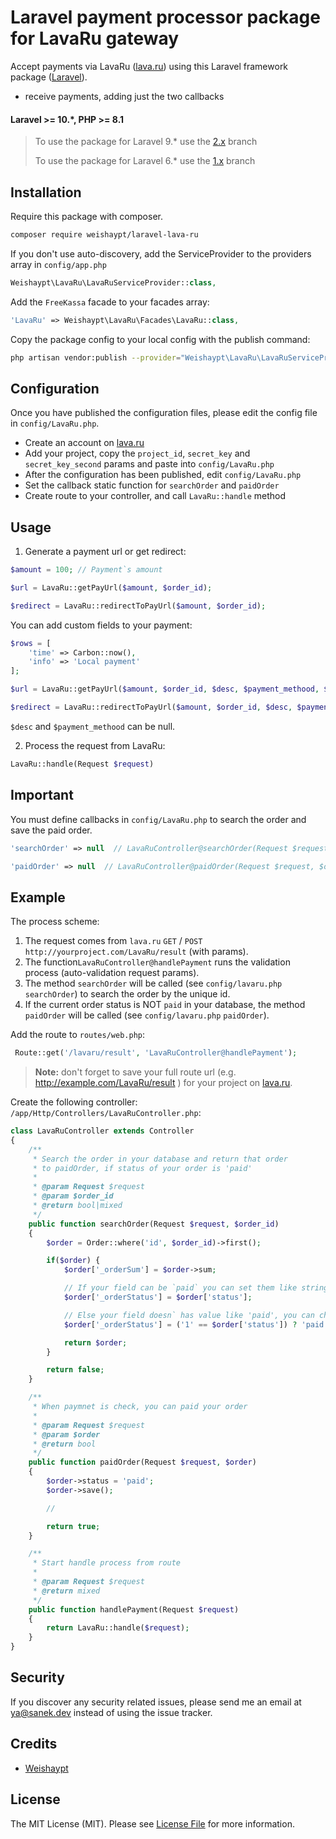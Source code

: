 # Laravel payment processor package for LavaRu gateway

Accept payments via LavaRu ([lava.ru](https://lava.ru/)) using this Laravel framework package ([Laravel](https://laravel.com)).

- receive payments, adding just the two callbacks

#### Laravel >= 10.*, PHP >= 8.1
> To use the package for Laravel 9.* use the [2.x](https://github.com/Weishaypt/laravel-lava-ru/tree/2.x) branch
> 
> To use the package for Laravel 6.* use the [1.x](https://github.com/Weishaypt/laravel-lava-ru/tree/1.x) branch
## Installation

Require this package with composer.

``` bash
composer require weishaypt/laravel-lava-ru
```

If you don't use auto-discovery, add the ServiceProvider to the providers array in `config/app.php`

```php
Weishaypt\LavaRu\LavaRuServiceProvider::class,
```

Add the `FreeKassa` facade to your facades array:

```php
'LavaRu' => Weishaypt\LavaRu\Facades\LavaRu::class,
```

Copy the package config to your local config with the publish command:
``` bash
php artisan vendor:publish --provider="Weishaypt\LavaRu\LavaRuServiceProvider"
```

## Configuration

Once you have published the configuration files, please edit the config file in `config/LavaRu.php`.

- Create an account on [lava.ru](lava.ru)
- Add your project, copy the `project_id`, `secret_key` and `secret_key_second` params and paste into `config/LavaRu.php`
- After the configuration has been published, edit `config/LavaRu.php`
- Set the callback static function for `searchOrder` and `paidOrder`
- Create route to your controller, and call `LavaRu::handle` method
 
## Usage

1) Generate a payment url or get redirect:

```php
$amount = 100; // Payment`s amount

$url = LavaRu::getPayUrl($amount, $order_id);

$redirect = LavaRu::redirectToPayUrl($amount, $order_id);
```

You can add custom fields to your payment:

```php
$rows = [
    'time' => Carbon::now(),
    'info' => 'Local payment'
];

$url = LavaRu::getPayUrl($amount, $order_id, $desc, $payment_methood, $rows);

$redirect = LavaRu::redirectToPayUrl($amount, $order_id, $desc, $payment_methood, $rows);
```

`$desc` and `$payment_methood` can be null.

2) Process the request from LavaRu:
``` php
LavaRu::handle(Request $request)
```

## Important

You must define callbacks in `config/LavaRu.php` to search the order and save the paid order.


``` php
'searchOrder' => null  // LavaRuController@searchOrder(Request $request)
```

``` php
'paidOrder' => null  // LavaRuController@paidOrder(Request $request, $order)
```

## Example

The process scheme:

1. The request comes from `lava.ru` `GET` / `POST` `http://yourproject.com/LavaRu/result` (with params).
2. The function`LavaRuController@handlePayment` runs the validation process (auto-validation request params).
3. The method `searchOrder` will be called (see `config/lavaru.php` `searchOrder`) to search the order by the unique id.
4. If the current order status is NOT `paid` in your database, the method `paidOrder` will be called (see `config/lavaru.php` `paidOrder`).

Add the route to `routes/web.php`:
``` php
 Route::get('/lavaru/result', 'LavaRuController@handlePayment');
```

> **Note:**
don't forget to save your full route url (e.g. http://example.com/LavaRu/result ) for your project on [lava.ru](lava.ru).

Create the following controller: `/app/Http/Controllers/LavaRuController.php`:

``` php
class LavaRuController extends Controller
{
    /**
     * Search the order in your database and return that order
     * to paidOrder, if status of your order is 'paid'
     *
     * @param Request $request
     * @param $order_id
     * @return bool|mixed
     */
    public function searchOrder(Request $request, $order_id)
    {
        $order = Order::where('id', $order_id)->first();

        if($order) {
            $order['_orderSum'] = $order->sum;

            // If your field can be `paid` you can set them like string
            $order['_orderStatus'] = $order['status'];

            // Else your field doesn` has value like 'paid', you can change this value
            $order['_orderStatus'] = ('1' == $order['status']) ? 'paid' : false;

            return $order;
        }

        return false;
    }

    /**
     * When paymnet is check, you can paid your order
     *
     * @param Request $request
     * @param $order
     * @return bool
     */
    public function paidOrder(Request $request, $order)
    {
        $order->status = 'paid';
        $order->save();

        //

        return true;
    }

    /**
     * Start handle process from route
     *
     * @param Request $request
     * @return mixed
     */
    public function handlePayment(Request $request)
    {
        return LavaRu::handle($request);
    }
}
```

## Security

If you discover any security related issues, please send me an email at ya@sanek.dev instead of using the issue tracker.

## Credits

- [Weishaypt](https://github.com/Weishaypt)
## License

The MIT License (MIT). Please see [License File](LICENSE.md) for more information.
